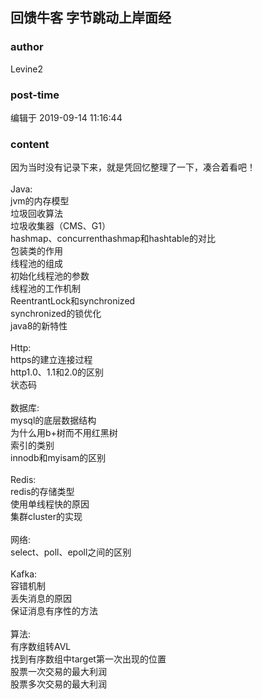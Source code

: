 ## 回馈牛客   字节跳动上岸面经
### author 
Levine2
### post-time 

编辑于  2019-09-14 11:16:44
### content 
<div class="post-topic-des nc-post-content">
 因为当时没有记录下来，就是凭回忆整理了一下，凑合着看吧！
 <br/>
 <br/>
 Java:
 <br/>
 jvm的内存模型
 <br/>
 垃圾回收算法
 <br/>
 垃圾收集器（CMS、G1）
 <br/>
 hashmap、concurrenthashmap和hashtable的对比
 <br/>
 包装类的作用
 <br/>
 线程池的组成
 <br/>
 初始化线程池的参数
 <br/>
 线程池的工作机制
 <br/>
 ReentrantLock和synchronized
 <br/>
 synchronized的锁优化
 <br/>
 java8的新特性
 <br/>
 <br/>
 Http:
 <br/>
 https的建立连接过程
 <br/>
 http1.0、1.1和2.0的区别
 <br/>
 状态码
 <br/>
 <br/>
 数据库:
 <br/>
 mysql的底层数据结构
 <br/>
 为什么用b+树而不用红黑树
 <br/>
 索引的类别
 <br/>
 innodb和myisam的区别
 <br/>
 <br/>
 Redis:
 <br/>
 redis的存储类型
 <br/>
 使用单线程快的原因
 <br/>
 集群cluster的实现
 <br/>
 <br/>
 网络:
 <br/>
 select、poll、epoll之间的区别
 <br/>
 <br/>
 Kafka:
 <br/>
 容错机制
 <br/>
 丢失消息的原因
 <br/>
 保证消息有序性的方法
 <br/>
 <br/>
 算法:
 <br/>
 有序数组转AVL
 <br/>
 找到有序数组中target第一次出现的位置
 <br/>
 股票一次交易的最大利润
 <br/>
 股票多次交易的最大利润
</div>
